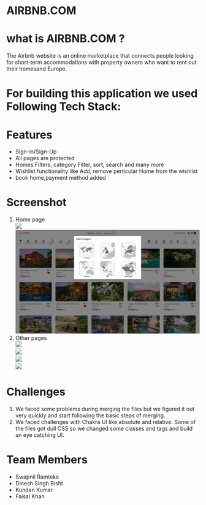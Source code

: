 # AIRBNB.COM

# what is AIRBNB.COM ?
The Airbnb website is an online marketplace that connects people looking for short-term accommodations with property owners who want to rent out their homesand Europe.

# For building this application we used Following Tech Stack:


# Features
<ul>
<li>Sign-in/Sign-Up</li>
<li>All pages are protected</li>
<li>Homes Filters, category Filter, sort, search and many more</li>
<li>Wishlist functionality like Add, remove perticular Home from the wishlist</li>
<li>book home,payment method added </li>
</ul>

# Screenshot 
<ol>
<li>Home page</li>
<div margin="auto" justifyContent="center" ><img src="https://user-images.githubusercontent.com/93369701/184952153-48eb1e80-d46f-458b-8e65-7e4c52d146db.png"/>
<div margin="auto" justifyContent="center" ><img src="https://github.com/swapnilpreet/Airbnb.com-Clone-/blob/main/images/Screenshot%20(96).png?raw=true"/>
 
<li>Other pages</li>
 <div margin="auto" justifyContent="center" ><img src="https://user-images.githubusercontent.com/93369701/184952101-f4943141-7db3-4f46-97c9-1398bda33db4.png"/>

 <div margin="auto" justifyContent="center" ><img src="https://user-images.githubusercontent.com/93369701/184952113-619e3bc2-a3ad-4534-a75d-0122bcbadafe.png"/>
 
  <div margin="auto" justifyContent="center" ><img src="https://user-images.githubusercontent.com/93369701/184952120-74e2421c-9698-44b5-9919-4e3bb8ccbbdf.png"/>
  
   <div margin="auto" justifyContent="center" ><img src="https://user-images.githubusercontent.com/93369701/184952131-f783e7c1-c7de-49ff-8012-d22e08ef14f7.png"/>
</ol>


# Challenges
<ol>
<li>We faced some problems during merging the files but we figured it out very quickly and start following the basic steps of merging.</li>
<li>We faced challenges with Chakra UI like absolute and relative. Some of the files got dull CSS so we changed some classes and tags and build an eye catching UI.</li>
</ol>
</ol>

# Team Members
<ul>
<li>Swapnil Ramteke</li>
<li>Dinesh Singh Bisht</li>
<li>Kundan Kumar</li>
<li>Faisal Khan</li>
</ul>
